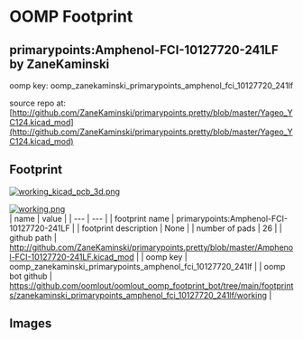 # OOMP Footprint  
## primarypoints:Amphenol-FCI-10127720-241LF  by ZaneKaminski  
  
oomp key: oomp_zanekaminski_primarypoints_amphenol_fci_10127720_241lf  
  
source repo at: [http://github.com/ZaneKaminski/primarypoints.pretty/blob/master/Yageo_YC124.kicad_mod](http://github.com/ZaneKaminski/primarypoints.pretty/blob/master/Yageo_YC124.kicad_mod)  
## Footprint  
  
[![working_kicad_pcb_3d.png](working_kicad_pcb_3d_600.png)](working_kicad_pcb_3d.png)  
  
[![working.png](working_600.png)](working.png)  
| name | value | 
| --- | --- | 
| footprint name | primarypoints:Amphenol-FCI-10127720-241LF | 
| footprint description | None | 
| number of pads | 26 | 
| github path | http://github.com/ZaneKaminski/primarypoints.pretty/blob/master/Amphenol-FCI-10127720-241LF.kicad_mod | 
| oomp key | oomp_zanekaminski_primarypoints_amphenol_fci_10127720_241lf | 
| oomp bot github | https://github.com/oomlout/oomlout_oomp_footprint_bot/tree/main/footprints/zanekaminski_primarypoints_amphenol_fci_10127720_241lf/working | 
## Images  
